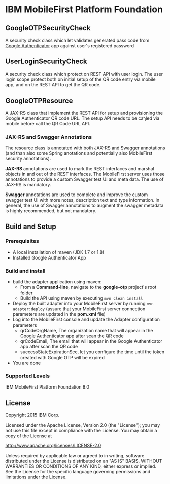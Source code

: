 IBM MobileFirst Platform Foundation
===

## GoogleOTPSecurityCheck
A security check class which let validates generated pass code from [Google Authenticator](https://www.wikiwand.com/en/Google_Authenticator) app against user's registered password

## UserLoginSecurityCheck
A security check class which protect on REST API with user login.  The user login scope protect both on initial setup of the QR code entry via mobile app, and on the REST API to get the QR code.

## GoogleOTPResource
A JAX-RS class that implement the REST API for setup and provisioning the Google Authenticator QR code URL.  The setup API needs to be caךled via mobile before call the QR Code URL API. 

### JAX-RS and Swagger Annotations
The resource class is annotated with both JAX-RS and Swagger annotations (and than also some Spring anotations and
potentially also MobileFirst security annotations).

**JAX-RS** annotations are used to mark the REST interfaces and marshal objects in and out of the REST interfaces. The
MobileFirst server uses those annotations to provide a custom Swagger test UI and meta data. The use of JAX-RS is
mandatory.

**Swagger** annotations are used to complete and improve the custom swagger test UI with more notes, description text
and type information. In general, the use of Swagger annotations to augment the swagger metadata is highly recommended,
but not mandatory.

## Build and Setup

### Prerequisites
* A local installation of maven (JDK 1.7 or 1.8)
* Installed Google Authenticator App

### Build and install
* build the adapter application using maven:
    * From a **Command-line**, navigate to the **google-otp** project's root folder
    * Build the API using maven by executing `mvn clean install`
* Deploy the built adapter into your MobileFirst server by running `mvn adapter:deploy` (assure that your MobileFirst
  server connection parameters are updated in the **pom.xml** file)
* Log into the MobileFirst console and update the Adapter configuration parameters
    * qrCodeOrgName, The organization name that will appear in the Google Authenticator app after scan the QR code
    * qrCodeEmail, The email that will appear in the Google Authenticator app after scan the QR code
    * successStateExpirationSec, let you configure the time until the token created with Google OTP will be expired
* You are done

### Supported Levels
IBM MobileFirst Platform Foundation 8.0

## License
Copyright 2015 IBM Corp.

Licensed under the Apache License, Version 2.0 (the "License");
you may not use this file except in compliance with the License.
You may obtain a copy of the License at

http://www.apache.org/licenses/LICENSE-2.0

Unless required by applicable law or agreed to in writing, software
distributed under the License is distributed on an "AS IS" BASIS,
WITHOUT WARRANTIES OR CONDITIONS OF ANY KIND, either express or implied.
See the License for the specific language governing permissions and
limitations under the License.